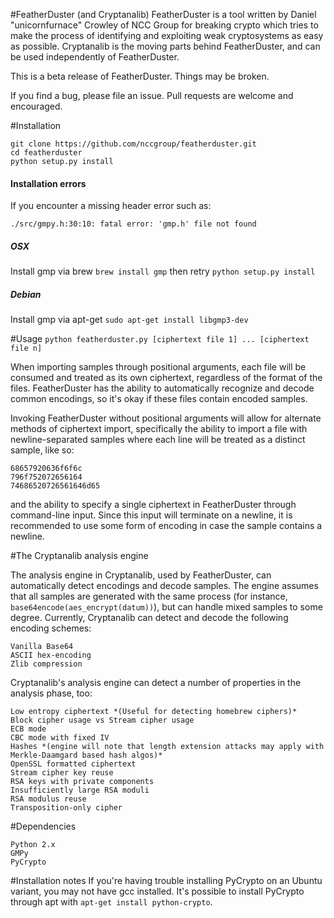 #FeatherDuster (and Cryptanalib)
FeatherDuster is a tool written by Daniel "unicornfurnace" Crowley of NCC Group for breaking crypto which tries to make the process of identifying and exploiting weak cryptosystems as easy as possible. Cryptanalib is the moving parts behind FeatherDuster, and can be used independently of FeatherDuster.

This is a beta release of FeatherDuster. Things may be broken.

If you find a bug, please file an issue. Pull requests are welcome and encouraged.

#Installation
~~~
git clone https://github.com/nccgroup/featherduster.git
cd featherduster
python setup.py install
~~~

#### Installation errors

If you encounter a missing header error such as:
```
./src/gmpy.h:30:10: fatal error: 'gmp.h' file not found
```

##### OSX
Install gmp via brew `brew install gmp` then retry `python setup.py install`

##### Debian
Install gmp via apt-get `sudo apt-get install libgmp3-dev`

#Usage
`python featherduster.py [ciphertext file 1] ... [ciphertext file n]`

When importing samples through positional arguments, each file will be consumed and treated as its own ciphertext, regardless of the format of the files. FeatherDuster has the ability to automatically recognize and decode common encodings, so it's okay if these files contain encoded samples.

Invoking FeatherDuster without positional arguments will allow for alternate methods of ciphertext import, specifically the ability to import a file with newline-separated samples where each line will be treated as a distinct sample, like so:

~~~
68657920636f6f6c
796f752072656164
74686520726561646d65
~~~

and the ability to specify a single ciphertext in FeatherDuster through command-line input. Since this input will terminate on a newline, it is recommended to use some form of encoding in case the sample contains a newline.

#The Cryptanalib analysis engine

The analysis engine in Cryptanalib, used by FeatherDuster, can automatically detect encodings and decode samples. The engine assumes that all samples are generated with the same process (for instance, `base64encode(aes_encrypt(datum))`), but can handle mixed samples to some degree. Currently, Cryptanalib can detect and decode the following encoding schemes:

~~~
Vanilla Base64
ASCII hex-encoding
Zlib compression
~~~

Cryptanalib's analysis engine can detect a number of properties in the analysis phase, too:

~~~
Low entropy ciphertext *(Useful for detecting homebrew ciphers)*
Block cipher usage vs Stream cipher usage
ECB mode
CBC mode with fixed IV
Hashes *(engine will note that length extension attacks may apply with Merkle-Daamgard based hash algos)*
OpenSSL formatted ciphertext
Stream cipher key reuse
RSA keys with private components
Insufficiently large RSA moduli
RSA modulus reuse
Transposition-only cipher
~~~

#Dependencies
~~~
Python 2.x
GMPy
PyCrypto
~~~

#Installation notes
If you're having trouble installing PyCrypto on an Ubuntu variant, you may not have gcc installed. It's possible to install PyCrypto through apt with `apt-get install python-crypto`.

